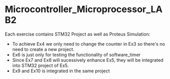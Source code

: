 # Microcontroller_Microprocessor_LAB2
Each exercise contains STM32 Project as well as Proteus Simulation:
- To achieve Ex4 we only need to change the counter in Ex3 so there's no need to create a new project.
- Ex6 is just only for testing the functionality of software_timer
- Since Ex7 and Ex8 will sucessively enhance Ex5, they will be integrated into STM32 project of Ex5.
- Ex9 and Ex10 is integrated in the same project
